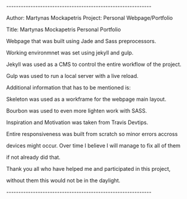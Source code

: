 *------------------------------------------------------------*

Author: Martynas Mockapetris
Project: Personal Webpage/Portfolio

Title: Martynas Mockapetris Personal Portfolio


Webpage that was built using Jade and Sass preprocessors.

Working environmnet was set using jekyll and gulp.


Jekyll was used as a CMS to control the entire workflow of the project.

Gulp was used to run a local server with a live reload.


Additional information that has to be mentioned is:

Skeleton was used as a workframe for the webpage main layout.

Bourbon was used to even more lighten work with SASS.

Inspiration and Motivation was taken from Travis Devtips.


Entire responsiveness was built from scratch so minor errors accross

devices might occur. Over time I believe I will manage to fix all of them

if not already did that.


Thank you all who have helped me and participated in this project,

without them this would not be in the daylight.


*------------------------------------------------------------*
